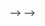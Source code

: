 <!-- ---
layout: archive
title: "Transcript"
permalink: /transcript/
author_profile: true
redirect_from:
  - /transcripts
---
<!-- 
{% include base_path %}

<!-- ## Download

* To Download my transcript in Computer Engineering (Major), click [Official Persian](/files/CE-Transcripts-OfficialPersian.pdf) or [Translated English](/files/CE-Transcript-English.pdf)
* To Download my transcript in Educational Science (Minor), click [Official Persian](/files/Ed-Transcripts-OfficialPersian.pdf) or [Translated English](/files/Ed-Transcript-English.pdf) --> --> -->